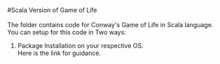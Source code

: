 #Scala Version of Game of Life</br></br>
The folder contains code for Conway's Game of Life in Scala language.</br>
You can setup for this code in Two ways:</br>
1. Package Installation on your respective OS.</br>
  Here is the link for guidance.</br>
